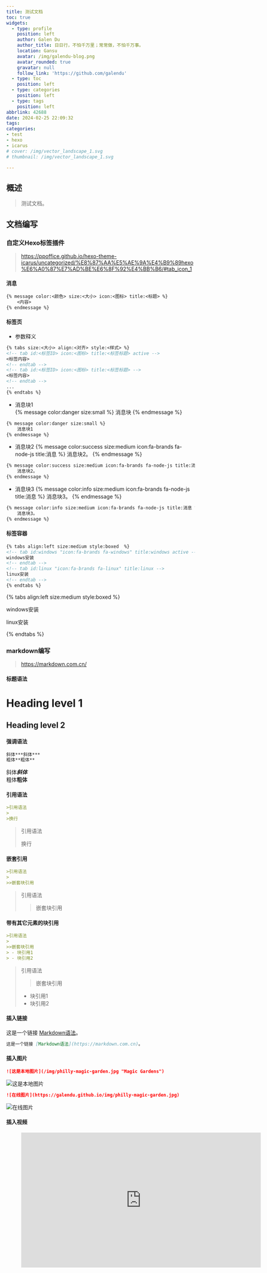 ```yaml
---
title: 测试文档
toc: true
widgets:
  - type: profile
    position: left
    author: Galen Du
    author_title: 日日行，不怕千万里；常常做，不怕千万事。
    location: Gansu
    avatar: /img/galendu-blog.png
    avatar_rounded: true
    gravatar: null
    follow_link: 'https://github.com/galendu'
  - type: toc
    position: left
  - type: categories
    position: left
  - type: tags
    position: left
abbrlink: 42688
date: 2024-02-25 22:09:32
tags:
categories:
- test
- hexo
- icarus
# cover: /img/vector_landscape_1.svg
# thumbnail: /img/vector_landscape_1.svg

---
```

## 概述

> 测试文档。

<!--more-->


## 文档编写
### 自定义Hexo标签插件  
>https://ppoffice.github.io/hexo-theme-icarus/uncategorized/%E8%87%AA%E5%AE%9A%E4%B9%89hexo%E6%A0%87%E7%AD%BE%E6%8F%92%E4%BB%B6/#tab_icon_1  


#### 消息  
```md
{% message color:<颜色> size:<大小> icon:<图标> title:<标题> %}
    <内容>
{% endmessage %}
```

#### 标签页  
- 参数释义  
```md
{% tabs size:<大小> align:<对齐> style:<样式> %}
<!-- tab id:<标签ID> icon:<图标> title:<标签标题> active -->
<标签内容>
<!-- endtab -->
<!-- tab id:<标签ID> icon:<图标> title:<标签标题> -->
<标签内容>
<!-- endtab -->
...
{% endtabs %}
```
- 消息块1  
{% message color:danger size:small %}
    消息块
{% endmessage %}
```md
{% message color:danger size:small %}
    消息块1
{% endmessage %}

```
- 消息块2
{% message color:success size:medium icon:fa-brands fa-node-js title:消息 %}
    消息块2。
{% endmessage %}
```md
{% message color:success size:medium icon:fa-brands fa-node-js title:消息 %}
    消息块2。
{% endmessage %}

```
- 消息块3
{% message color:info size:medium icon:fa-brands fa-node-js title:消息 %}
    消息块3。
{% endmessage %}
```md
{% message color:info size:medium icon:fa-brands fa-node-js title:消息 %}
    消息块3。
{% endmessage %}
```
#### 标签容器

```md
{% tabs align:left size:medium style:boxed  %}
<!-- tab id:windows "icon:fa-brands fa-windows" title:windows active -->
windows安装  
<!-- endtab -->
<!-- tab id:linux "icon:fa-brands fa-linux" title:linux -->
linux安装  
<!-- endtab -->  
{% endtabs %}  
```
{% tabs align:left size:medium style:boxed  %}
<!-- tab id:windows "icon:fa-brands fa-windows" title:windows active -->
windows安装  
<!-- endtab -->
<!-- tab id:linux "icon:fa-brands fa-linux" title:linux -->
linux安装  
<!-- endtab -->  
{% endtabs %}  


### markdown编写  
>https://markdown.com.cn/ 
#### 标题语法  
Heading level 1
===============
Heading level 2
---------------  
#### 强调语法  
```md
斜体***斜体***  
粗体**粗体**  
```
斜体***斜体***  
粗体**粗体**  

#### 引用语法  
```md
>引用语法
>
>换行
```
>引用语法
>
>换行

#### 嵌套引用  
```md
>引用语法
>
>>嵌套块引用
```
>引用语法
>
>>嵌套块引用  
#### 带有其它元素的块引用  
```md
>引用语法
>
>>嵌套块引用
> - 块引用1
> - 块引用2
```
>引用语法
>
>>嵌套块引用
> - 块引用1
> - 块引用2  

#### 插入链接  
这是一个链接 [Markdown语法](https://markdown.com.cn)。
```md
这是一个链接 [Markdown语法](https://markdown.com.cn)。
```

#### 插入图片  
```md
![这是本地图片](/img/philly-magic-garden.jpg "Magic Gardens")
```
![这是本地图片](/img/philly-magic-garden.jpg "Magic Gardens")  

```md
![在线图片](https://galendu.github.io/img/philly-magic-garden.jpg)
```
![在线图片](https://galendu.github.io/img/philly-magic-garden.jpg)




#### 插入视频    
<figure class="image is-16by9">
  <iframe class="has-ratio" width="640" height="360" src="https://www.youtube.com/embed/YE7VzlLtp-4" frameborder="0" allowfullscreen></iframe>
</figure>

